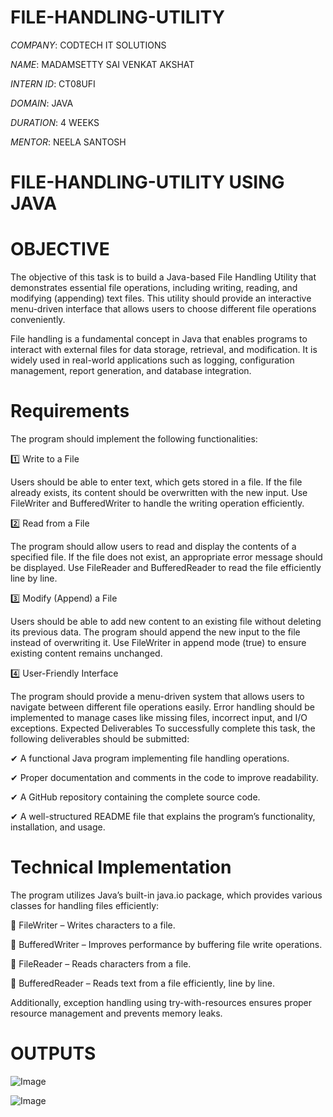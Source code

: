 # FILE-HANDLING-UTILITY

*COMPANY*: CODTECH IT SOLUTIONS

*NAME*: MADAMSETTY SAI VENKAT AKSHAT

*INTERN ID*: CT08UFI

*DOMAIN*: JAVA

*DURATION*: 4 WEEKS

*MENTOR*: NEELA SANTOSH

# FILE-HANDLING-UTILITY USING JAVA
# OBJECTIVE
The objective of this task is to build a Java-based File Handling Utility that demonstrates essential file operations, including writing, reading, and modifying (appending) text files. This utility should provide an interactive menu-driven interface that allows users to choose different file operations conveniently.

File handling is a fundamental concept in Java that enables programs to interact with external files for data storage, retrieval, and modification. It is widely used in real-world applications such as logging, configuration management, report generation, and database integration.

# Requirements
The program should implement the following functionalities:

1️⃣ Write to a File

Users should be able to enter text, which gets stored in a file.
If the file already exists, its content should be overwritten with the new input.
Use FileWriter and BufferedWriter to handle the writing operation efficiently.

2️⃣ Read from a File

The program should allow users to read and display the contents of a specified file.
If the file does not exist, an appropriate error message should be displayed.
Use FileReader and BufferedReader to read the file efficiently line by line.

3️⃣ Modify (Append) a File

Users should be able to add new content to an existing file without deleting its previous data.
The program should append the new input to the file instead of overwriting it.
Use FileWriter in append mode (true) to ensure existing content remains unchanged.

4️⃣ User-Friendly Interface

The program should provide a menu-driven system that allows users to navigate between different file operations easily.
Error handling should be implemented to manage cases like missing files, incorrect input, and I/O exceptions.
Expected Deliverables
To successfully complete this task, the following deliverables should be submitted:

✔ A functional Java program implementing file handling operations.

✔ Proper documentation and comments in the code to improve readability.

✔ A GitHub repository containing the complete source code.

✔ A well-structured README file that explains the program’s functionality, installation, and usage.

# Technical Implementation
The program utilizes Java’s built-in java.io package, which provides various classes for handling files efficiently:

🔹 FileWriter – Writes characters to a file.

🔹 BufferedWriter – Improves performance by buffering file write operations.

🔹 FileReader – Reads characters from a file.

🔹 BufferedReader – Reads text from a file efficiently, line by line.

Additionally, exception handling using try-with-resources ensures proper resource management and prevents memory leaks.


# OUTPUTS
![Image](https://github.com/user-attachments/assets/23474fb2-0edd-4242-8cdc-dbfba48a022d)

![Image](https://github.com/user-attachments/assets/9249d0c8-f223-4d26-964e-6438ba8d6161)
